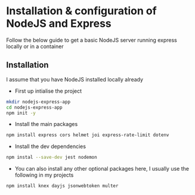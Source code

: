 # Installation & configuration of NodeJS and Express

Follow the below guide to get a basic NodeJS server running express locally or in a container

## Installation

I assume that you have NodeJS installed locally already

* First up intialise the project
```bash
mkdir nodejs-express-app
cd nodejs-express-app
npm init -y
```

* Install the main packages
```bash
npm install express cors helmet joi express-rate-limit dotenv
```

* Install the dev dependencies
```bash
npm instal --save-dev jest nodemon
```

* You can also install any other optional packages here, I usually use the following in my projects
```bash
npm install knex dayjs jsonwebtoken multer
```
